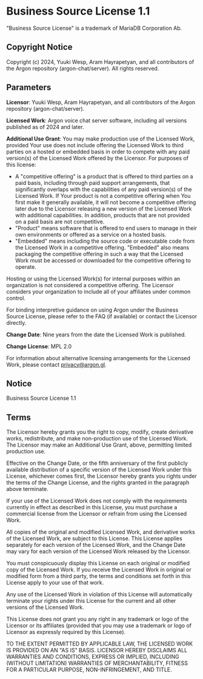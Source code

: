 # Business Source License 1.1
"Business Source License" is a trademark of MariaDB Corporation Ab.

## Copyright Notice

Copyright (c) 2024, Yuuki Wesp, Aram Hayrapetyan, and all contributors of the Argon repository (argon-chat/server). 
All rights reserved.

## Parameters

**Licensor**: Yuuki Wesp, Aram Hayrapetyan, and all contributors of the Argon repository (argon-chat/server).

**Licensed Work**: Argon voice chat server software, including all versions published as of 2024 and later.

**Additional Use Grant**: You may make production use of the Licensed Work, provided Your use does not include offering the Licensed Work to third parties on a hosted or embedded basis in order to compete with any paid version(s) of the Licensed Work offered by the Licensor. For purposes of this license:

- A "competitive offering" is a product that is offered to third parties on a paid basis, including through paid support arrangements, that significantly overlaps with the capabilities of any paid version(s) of the Licensed Work. If Your product is not a competitive offering when You first make it generally available, it will not become a competitive offering later due to the Licensor releasing a new version of the Licensed Work with additional capabilities. In addition, products that are not provided on a paid basis are not competitive.
- "Product" means software that is offered to end users to manage in their own environments or offered as a service on a hosted basis.
- "Embedded" means including the source code or executable code from the Licensed Work in a competitive offering. "Embedded" also means packaging the competitive offering in such a way that the Licensed Work must be accessed or downloaded for the competitive offering to operate.

Hosting or using the Licensed Work(s) for internal purposes within an organization is not considered a competitive offering. The Licensor considers your organization to include all of your affiliates under common control.

For binding interpretive guidance on using Argon under the Business Source License, please refer to the FAQ (if available) or contact the Licensor directly.

**Change Date**: Nine years from the date the Licensed Work is published.

**Change License**: MPL 2.0

For information about alternative licensing arrangements for the Licensed Work, please contact privacy@argon.gl.

## Notice

Business Source License 1.1

## Terms

The Licensor hereby grants you the right to copy, modify, create derivative works, redistribute, and make non-production use of the Licensed Work. The Licensor may make an Additional Use Grant, above, permitting limited production use.

Effective on the Change Date, or the fifth anniversary of the first publicly available distribution of a specific version of the Licensed Work under this License, whichever comes first, the Licensor hereby grants you rights under the terms of the Change License, and the rights granted in the paragraph above terminate.

If your use of the Licensed Work does not comply with the requirements currently in effect as described in this License, you must purchase a commercial license from the Licensor or refrain from using the Licensed Work.

All copies of the original and modified Licensed Work, and derivative works of the Licensed Work, are subject to this License. This License applies separately for each version of the Licensed Work, and the Change Date may vary for each version of the Licensed Work released by the Licensor.

You must conspicuously display this License on each original or modified copy of the Licensed Work. If you receive the Licensed Work in original or modified form from a third party, the terms and conditions set forth in this License apply to your use of that work.

Any use of the Licensed Work in violation of this License will automatically terminate your rights under this License for the current and all other versions of the Licensed Work.

This License does not grant you any right in any trademark or logo of the Licensor or its affiliates (provided that you may use a trademark or logo of Licensor as expressly required by this License).

TO THE EXTENT PERMITTED BY APPLICABLE LAW, THE LICENSED WORK IS PROVIDED ON AN "AS IS" BASIS. LICENSOR HEREBY DISCLAIMS ALL WARRANTIES AND CONDITIONS, EXPRESS OR IMPLIED, INCLUDING (WITHOUT LIMITATION) WARRANTIES OF MERCHANTABILITY, FITNESS FOR A PARTICULAR PURPOSE, NON-INFRINGEMENT, AND TITLE.
